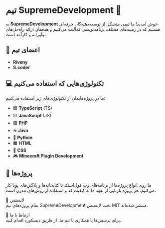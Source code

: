 # تیم SupremeDevelopment 🚀

به **SupremeDevelopment** خوش آمدید! ما تیمی متشکل از توسعه‌دهندگان حرفه‌ای هستیم که در زمینه‌های مختلف برنامه‌نویسی فعالیت می‌کنیم و هدفمان ارائه راه‌حل‌های نوآورانه و کارآمد است.

## 👥 اعضای تیم

- **Riveny**
- **S.coder**

## 💻 تکنولوژی‌هایی که استفاده می‌کنیم

ما در پروژه‌هایمان از تکنولوژی‌های زیر استفاده می‌کنیم:

- 🟦 **TypeScript** (TS)
- 🟨 **JavaScript** (JS)
- 🟪 **PHP**
- ☕ **Java**
- 🐍 **Python**
- 🟧 **HTML**
- 🎨 **CSS**
- 🎮 **Minecraft Plugin Development**

## 🚀 پروژه‌ها

ما روی انواع پروژه‌ها از برنامه‌های وب فول‌استک تا کتابخانه‌ها و پلاگین‌های پویا کار می‌کنیم. هر پروژه بازتابی از تعهد ما به کیفیت کد و استفاده از روش‌های مدرن است.

📄 لایسنس  
تمام پروژه‌های تیم SupremeDevelopment تحت لایسنس MIT منتشر شده‌اند.

🤝 ارتباط با ما  
برای پرسش‌ها یا همکاری با تیم ما، از طریق دیسکورد اقدام کنید.
